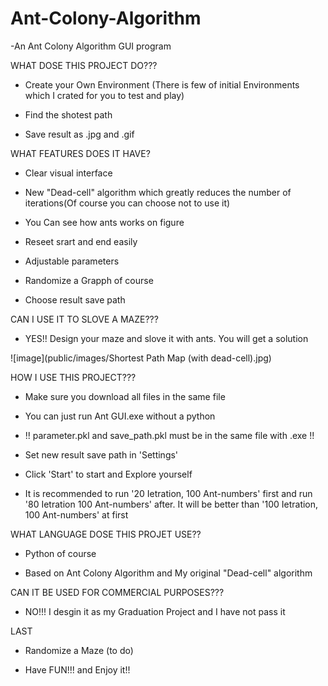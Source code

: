 # Ant-Colony-Algorithm
-An Ant Colony Algorithm GUI program

WHAT DOSE THIS PROJECT DO???

- Create your Own Environment  (There is few of initial Environments which I crated for you to test and play)

- Find the shotest path

- Save result as .jpg and .gif

WHAT FEATURES DOES IT HAVE?

- Clear visual interface

- New "Dead-cell" algorithm which greatly reduces the number of iterations(Of course you can choose not to use it)

- You Can see how ants works on figure

- Reseet srart and end easily

- Adjustable parameters

- Randomize a Grapph of course

- Choose result save path

CAN I USE IT TO SLOVE A MAZE???

- YES!! Design your maze and slove it with ants. You will get a solution

![image](public/images/Shortest Path Map (with dead-cell).jpg)

HOW I USE THIS PROJECT???

- Make sure you download all files in the same file

- You can just run Ant GUI.exe without a python
 
- !! parameter.pkl and save_path.pkl must be in the same file with .exe !!

- Set new result save path in 'Settings'

- Click 'Start' to start and Explore yourself

- It is recommended to run '20 Ietration, 100 Ant-numbers' first and run '80 Ietration 100 Ant-numbers' after. It will be better than '100 Ietration, 100 Ant-numbers' at first

WHAT LANGUAGE DOSE THIS PROJET USE??

- Python of course

- Based on Ant Colony Algorithm and My original "Dead-cell" algorithm

CAN IT BE USED FOR COMMERCIAL PURPOSES???

- NO!!! I desgin it as my Graduation Project and I have not pass it

LAST 
- Randomize a Maze (to do)

- Have FUN!!! and Enjoy it!!
